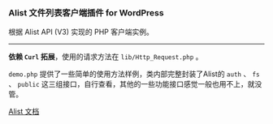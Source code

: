 ### Alist 文件列表客户端插件 for WordPress


根据 Alist API (V3) 实现的 PHP 客户端实例。

---

**依赖 `Curl` 拓展**，使用的请求方法在 `lib/Http_Request.php` 。

`demo.php` 提供了一些简单的使用方法样例，类内部完整封装了Alist的 `auth` 、 `fs` 、 `public` 这三组接口，自行查看，其他的一些功能接口感觉一般也用不上，就没管。

[Alist 文档](https://alist.nn.ci/zh/guide/api/auth.html)